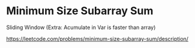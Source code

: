 # Minimum Size Subarray Sum

Sliding Window (Extra: Acumulate in Var is faster than array)

https://leetcode.com/problems/minimum-size-subarray-sum/description/
